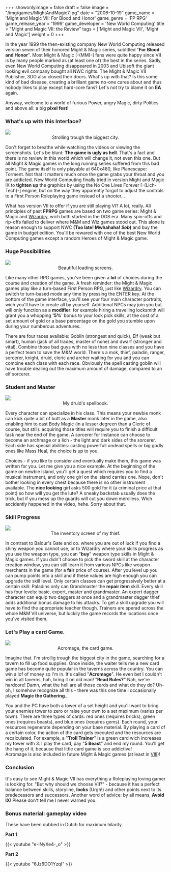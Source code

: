 +++
showonlyimage = false
draft = false
image = "/img/games/MightAndMagic7.jpg"
date = "2006-10-19"
game_name = 'Might and Magic VII: For Blood and Honor'
game_genre = 'FP RPG'
game_release_year = '1999'
game_developer = 'New World Computing'
title = "Might and Magic VII: the Review"
tags = ['Might and Magic VII', 'Might and Magic']
weight = 0
+++

In the year 1999 the then-existing company New World Computing released version seven of their honored Might & Magic series, subtitled "**For Blood and Honor**". Most Might & Magic [-(MM)-] fans were quite happy since VII is by many people marked as (at least one of) the best in the series. Sadly, even New World Computing disappeared in 2003 and Ubisoft the giant looking evil company bought all NWC rights. The Might & Magic VII Publisher, 3DO also closed their doors. What's up with that? Is this some kind of bad disease, creating a brilliant game no-one cares about and thus nobody likes to play except hard-core fans? Let's not try to blame it on **EA** again. 

Anyway, welcome to a world of furious Power, angry Magic, dirty Politics and above all: a big **pixel fest**!

### What's up with this Interface?

<img src="/img/games/MightAndMagic7/screens/05_wanderaround.jpg"/>
<center>Strolling trough the biggest city.</center>

Don't forget to breathe while watching the videos or viewing the screenshots. Let's be blunt: **The game is ugly as hell**. That's a fact and there is no review in this world which will change it, not even this one. But all Might & Magic games in the long running series suffered from this bad point. The game itself is only playable at 640x480, like Planescape: Torment. Not that it matters much once the game grabs your throat and you are addicted. New World Computing finally tried in version Might and Magic IX to **tighten up** the graphics by using the No One Lives Forever [-(Lich-Tech)-] engine, but on the way they apparently forgot to adjust the controls to a First Person Roleplaying game instead of a shooter...

What has version VII to offer if you are still playing VI? A lot, really. All principles of past **FPRPG** games are based on two game series: Might & Magic and [Wizardry](/tags/wizardry8), wich both started in the DOS era. Many spin-offs and rip-offs failed to deliver where M&M and Wiz games stood out. This alone is reason enough to support NWC **(Too late! Mwhahaha! *Sob*)** and buy the game in budget edition. You'll be rewared with one of the best New World Computing games except a random Heroes of Might & Magic game. 

### Huge Possibilities

<img src="/img/games/MightAndMagic7/screens/04_loading.jpg"/>
<center>Beautiful loading screens.</center>

Like many other RPG games, you've been given a **lot** of choices during the course ànd creation of the game. A fresh reminder: the Might & Magic games play like a turn-based First Person RPG, just like [Wizardry](/tags/wizardry8). You can switch to turn-based mode any time by pressing the ENTER key. At the bottom of the game interface, you'll see your four main character portraits, wich you'll have to create all by yourself. Additional NPCs may join you but will only function as a **modifier**: for example hiring a travelling locksmith will grant you a whopping **'5%**' bonus to your lock pick skills, at the cost of a set amount of gold or a base percentage on the gold you stumble upon during your numberous adventures. 

There are four races available: Goblin (strongest and quick), Elf (weak but smart), human (jack of all trades, master of none) and dwarf (stronger and vital). Combine those bad guys with no less than nine classes and you have a perfect team to save the M&M world. There's a mok, thief, paladin, ranger, sorcerer, knight, druid, cleric and archer waiting for you and you can combine each class with each race. Obviously the spell casting goblin will have trouble dealing out the maximum amount of damage, compared to an elf sorcerer. 

### Student and Master

<img src="/img/games/MightAndMagic7/screens/09_spellbook.jpg"/>
<center>My druid's spellbook.</center>

Every character can specialize in his class. This means your newbie monk can kick quite a bit of butt as a **Master** monk later in the game, also enabling him to cast Body Magic (in a lesser degreen than a Cleric of course, but still). acquiring those titles will require you to finish a difficult task near the end of the game. A sorcerer for instance can choose to become an archmage or a lich - the light and dark sides of the sorcerer. Each side has special abilities: casting powerfull undead spells or big godly ones like Mass Heal, the choice is up to you. 

Choices - if you like to consider and eventually make them, this game was written for you. Let me give you a nice example. At the beginning of the game on newbie island, you'll get a quest which requires you to find a musical instrument, and only one girl on the island carries one. Nope, don't bother looking in every chest because there is no other instrument available. The **nice looking** girl asks 500 gold for it (a criminal price at that point) so how will you get the lute? A sneaky backstab usually does the trick, but if you mess up the guards will cut you down merciless. Wich accidently happened in the video, hehe. Sorry about that. 

### Skill Progress

<img src="/img/games/MightAndMagic7/screens/13_inventory.jpg"/>
<center>The inventory screen of my thief.</center>

In contrast to Baldur's Gate and co. where you are out of luck if you find a shiny weapon you cannot use, or to Wizardry where your skills progress as you use the weapon type, you can "**buy**" weapon type skills in Might & Magic games. If you didn't choose to pick the sword skill at the character creation window, you can still learn it from various NPCs like weapon merchants in the game (for a **fair** price of course). After you level up you can pump points into a skill and if these values are high enough you can upgrade the skill level. Only certain classes can get progressively better at a certain skill: Paladins only can Grandmaster the **repair item** skill. Every skill has four levels: basic, expert, master and grandmaster. An expert dagger character can equip two daggers at once and a grandmaster dagger thief adds additional bonus damage to his attacks. To get a skill upgrade you will have to find the appropriate teacher though. Trainers are sperad across the whole M&M VII universe, but luckily the game records the locations once you've visited them. 

### Let's Play a card Game.

<img src="/img/games/MightAndMagic7/screens/16_acromage.jpg"/>
<center>Acromage, the card game.</center>

Imagine that. I'm strollig trough the biggest city in the game, searching for a tavern to fill up food supplies. Once inside, the waiter tells me a new card game has become quite popular in the taverns across the country. You can win a lof of money so I'm in. It's called "**Acromage**". He even bet I couldn't win in all taverns, hah, bring it on old man! "**Read Rules?**" Nah, we're hardcore! Damn, what the hell are all those cards and what do they do? Uh-oh, I somehow recognize all this - there was this one time I occasionally played **Magic the Gathering**...

You and the PC have both a tower of a set height and you'll want to bring your enemies tower to zero or raise your own to a set maximum (varies per town). There are three types of cards: red ones (requires bricks), green ones (requires beasts), and blue ones (requires gems). Each round, your resources regenerate depending on your base material. By playing a card of a certain color, the action of the card gets executed and the resources are recalculated. For example, a "**Troll Trainer**" is a green card wich increases my tower with 3. I play the card, pay "**5 Beast**" and end my round. You'll get the hang of it, because that little card game is soo addictive!<br/>
Acromage is also included in future Might & Magic games (at least in [VIII](/tags/might-and-magic-viii))!

### Conclusion

It's easy to see Might & Magic VII has everything a Roleplaying loving gamer is looking for. "But why should we choose VII?" - because it has a perfect balance between skills, storyline, **looks** (Urgh!) and other points next to its predecessors and successors. Another word of advice: by all means, **Avoid IX**! Please don't tell me I never warned you. 


### Bonus material: gameplay video

These have been dubbed in Dutch for maximum hilarity.

**Part 1**

{{< youtube "e-INyXe4-_o" >}}

**Part 2**

{{< youtube "6Jz6DO1YzqI" >}}

